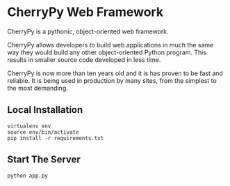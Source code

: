 # CherryPy Web Framework
CherryPy is a pythonic, object-oriented web framework.

CherryPy allows developers to build web applications in much the same way they
would build any other object-oriented Python program. This results in smaller
source code developed in less time.

CherryPy is now more than ten years old and it is has proven to be fast and
reliable. It is being used in production by many sites, from the simplest to
the most demanding.

## Local Installation
```
virtualenv env
source env/bin/activate
pip install -r requirements.txt
```

## Start The Server
```
python app.py
```
